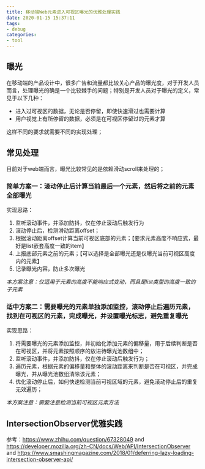 ```yaml
---
title: 移动端Web元素进入可视区曝光的优雅处理实践
date: 2020-01-15 15:37:11
tags:
- debug
categories: 
- tool
---
```


## 曝光
在移动端的产品设计中，很多广告和流量都比较关心产品的曝光度，对于开发人员而言，处理曝光的确是一个比较棘手的问题；特别是开发人员对于曝光的定义，常见于以下几种：

- 进入过可视区的数据，无论是否停留，即使快速滑过也需要计算
- 用户视觉上有所停留的数据，必须是在可视区停留过的元素才算

这样不同的要求就需要不同的实现处理；

<!-- more -->

## 常见处理

目前对于web端而言，曝光比较常见的是依赖滑动scroll来处理的；

### 简单方案一：滚动停止后计算当前最后一个元素，然后将之前的元素全部曝光
实现思路：
1. 监听滚动事件，并添加防抖，仅在停止滚动后触发行为
2. 滚动停止后，检测滑动距离offset；
3. 根据滚动距离offset计算当前可视区底部的元素；【要求元素高度不响应式，最好是list嵌套高度一致的item】
4. 上报底部元素之前的元素；【可以选择是全部曝光还是仅曝光当前可视区高度内的元素】
5. 记录曝光内容，防止多次曝光

*本方案注意：仅适用于元素的高度不能响应式变动，而且是list类型的高度一致的子元素*

### 适中方案二：需要曝光的元素单独添加监控，滚动停止后遍历元素，找到在可视区的元素，完成曝光，并设置曝光标志，避免重复曝光
实现思路：
1. 将需要曝光的元素添加监控，并初始化添加元素的偏移量，用于后续判断是否在可视区，并将元素按照顺序的放进待曝光池数组中；
2. 监听滚动事件，并添加防抖，仅在停止滚动后触发行为；
3. 遍历元素，根据元素的偏移量和整体的滚动距离来判断是否在可视区，并完成曝光，并从曝光池数组清除该元素；
4. 优化滚动停止后，如何快速检测当前可视区域的元素，避免滚动停止后的重复无效遍历；

*本方案注意：需要注意检测当前可视区元素方法*

## IntersectionObserver优雅实践




参考：https://www.zhihu.com/question/67328049 and https://developer.mozilla.org/zh-CN/docs/Web/API/IntersectionObserver and https://www.smashingmagazine.com/2018/01/deferring-lazy-loading-intersection-observer-api/
